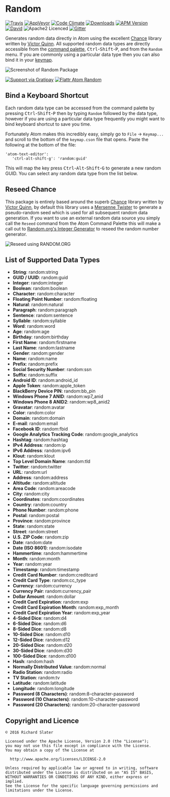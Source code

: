 # Random

[![Travis](https://img.shields.io/travis/RichardSlater/atom-random.svg?style=flat-square&label=linux%20and%20osx%20build)](https://travis-ci.org/RichardSlater/atom-random) [![AppVeyor](https://img.shields.io/appveyor/ci/richard-slater/atom-random/master.svg?style=flat-square&label=windows%20build)](https://ci.appveyor.com/project/richard-slater/atom-random) [![Code Climate](https://img.shields.io/codeclimate/github/RichardSlater/atom-random.svg?style=flat-square)](https://codeclimate.com/github/RichardSlater/atom-random) [![Downloads](https://img.shields.io/apm/dm/random.svg?style=flat-square)](https://atom.io/packages/random) [![APM Version](https://img.shields.io/apm/v/random.svg?style=flat-square)](https://atom.io/packages/random) [![David](https://img.shields.io/david/RichardSlater/atom-random.svg?style=flat-square)](https://david-dm.org/RichardSlater/atom-random) ![Apache2 Licenced](https://img.shields.io/apm/l/random.svg?style=flat-square) [![Gitter](https://img.shields.io/gitter/room/RichardSlater/atom-random.js.svg?style=flat-square)](https://gitter.im/RichardSlater/atom-random)

Generates random data directly in Atom using the excellent [Chance](http://chancejs.com/) library written by [Victor Quinn](https://www.victorquinn.com/).  All supported random data types are directly accessible from the [command palette](https://atom.io/packages/command-palette), <kbd>Ctrl</kbd>-<kbd>Shift</kbd>-<kbd>P</kbd>, and from the `Random` menu.  If you are commonly using a particular data type then you can also bind it in your [keymap](http://flight-manual.atom.io/behind-atom/sections/keymaps-in-depth/).

![Screenshot of Random Package](https://cdn.rawgit.com/RichardSlater/atom-random/v0.1.4/assets/screenshot.gif)

[![Support via Gratipay](https://cdn.rawgit.com/RichardSlater/open-source-gratitude-buttons/1.0.0/icons/en-GB/support-via-gratipay.svg)](https://gratipay.com/~RichardSlater/) [![Flattr Atom Random](https://cdn.rawgit.com/RichardSlater/open-source-gratitude-buttons/1.0.0/icons/en-GB/support-via-flattr.svg)](https://flattr.com/submit/auto?user_id=RichardSlater&url=http://github.com/RichardSlater/atom-random&title=Atom%20Random&language=en_GB&tags=github&category=software)

## Bind a Keyboard Shortcut

Each random data type can be accessed from the command palette by pressing <kbd>Ctrl</kbd>-<kbd>Shift</kbd>-<kbd>P</kbd> then by typing `Random` followed by the data type, however if you are using a particular data type frequently you might want to bind keyboard shortcut to save you time.

Fortunately Atom makes this incredibly easy, simply go to `File` &rarr; `Keymap...` and scroll to the bottom of the `keymap.cson` file that opens.  Paste the following at the bottom of the file:

    'atom-text-editor':
       'ctrl-alt-shift-g': 'random:guid'

This will map the key press <kbd>Ctrl</kbd>-<kbd>Alt</kbd>-<kbd>Shift</kbd>-<kbd>G</kbd> to generate a new random GUID.  You can select any random data type from the list below.

## Reseed Chance

This package is entirely based around the superb [Chance](http://chancejs.com/) library written by [Victor Quinn](https://www.victorquinn.com/), by default this library uses a [Mersenne Twister](https://en.wikipedia.org/wiki/Mersenne_Twister) to generate a pseudo-random seed which is used for all subsequent random data generation.  If you want to use an external random data source you simply call the `Reseed` command from the Atom Command Palette this will make a call out to [Random.org's Integer Generator](https://www.random.org/integers/) to reseed the random number generator.

![Reseed using RANDOM.ORG](https://cdn.rawgit.com/RichardSlater/atom-random/v0.1.4/assets/reseed.gif)

## List of Supported Data Types

- **String**: random:string
- **GUID / UUID**: random:guid
- **Integer**: random:integer
- **Boolean**: random:boolean
- **Character**: random:character
- **Floating Point Number**: random:floating
- **Natural**: random:natural
- **Paragraph**: random:paragraph
- **Sentence**: random:sentence
- **Syllable**: random:syllable
- **Word**: random:word
- **Age**: random:age
- **Birthday**: random:birthday
- **First Name**: random:firstname
- **Last Name**: random:lastname
- **Gender**: random:gender
- **Name**: random:name
- **Prefix**: random:prefix
- **Social Security Number**: random:ssn
- **Suffix**: random:suffix
- **Android ID**: random:android_id
- **Apple Token**: random:apple_token
- **BlackBerry Device PIN**: random:bb_pin
- **Windows Phone 7 ANID**: random:wp7_anid
- **Windows Phone 8 ANID2**: random:wp8_anid2
- **Gravatar**: random:avatar
- **Color**: random:color
- **Domain**: random:domain
- **E-mail**: random:email
- **Facebook ID**: random:fbid
- **Google Analytics Tracking Code**: random:google_analytics
- **Hashtag**: random:hashtag
- **IPv4 Address**: random:ip
- **IPv6 Address**: random:ipv6
- **Klout**: random:klout
- **Top Level Domain Name**: random:tld
- **Twitter**: random:twitter
- **URL**: random:url
- **Address**: random:address
- **Altitude**: random:altitude
- **Area Code**: random:areacode
- **City**: random:city
- **Coordinates**: random:coordinates
- **Country**: random:country
- **Phone Number**: random:phone
- **Postal**: random:postal
- **Province**: random:province
- **State**: random:state
- **Street**: random:street
- **U.S. ZIP Code**: random:zip
- **Date**: random:date
- **Date (ISO 8601)**: random:isodate
- **Hammertime**: random:hammertime
- **Month**: random:month
- **Year**: random:year
- **Timestamp**: random:timestamp
- **Credit Card Number**: random:creditcard
- **Credit Card Type**: random:cc_type
- **Currency**: random:currency
- **Currency Pair**: random:currency_pair
- **Dollar Amount**: random:dollar
- **Credit Card Expiration**: random:exp
- **Credit Card Expiration Month**: random:exp_month
- **Credit Card Expiration Year**: random:exp_year
- **4-Sided Dice**: random:d4
- **6-Sided Dice**: random:d6
- **8-Sided Dice**: random:d8
- **10-Sided Dice**: random:d10
- **12-Sided Dice**: random:d12
- **20-Sided Dice**: random:d20
- **30-Sided Dice**: random:d30
- **100-Sided Dice**: random:d100
- **Hash**: random:hash
- **Normally Distributed Value**: random:normal
- **Radio Station**: random:radio
- **TV Station**: random:tv
- **Latitude**: random:latitude
- **Longitude**: random:longitude
- **Password (8 Characters)**: random:8-character-password
- **Password (10 Characters)**: random:10-character-password
- **Password (20 Characters)**: random:20-character-password

## Copyright and Licence

    © 2016 Richard Slater

    Licensed under the Apache License, Version 2.0 (the "License");
    you may not use this file except in compliance with the License.
    You may obtain a copy of the License at

      http://www.apache.org/licenses/LICENSE-2.0

    Unless required by applicable law or agreed to in writing, software
    distributed under the License is distributed on an "AS IS" BASIS,
    WITHOUT WARRANTIES OR CONDITIONS OF ANY KIND, either express or implied.
    See the License for the specific language governing permissions and
    limitations under the License.
